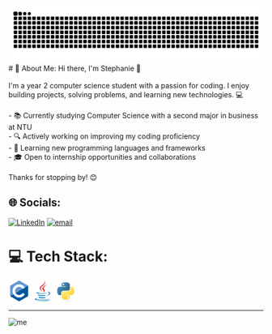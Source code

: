 <picture>
  <source media="(prefers-color-scheme: dark)" srcset="https://raw.githubusercontent.com/stephan0b/stephan0b/output/github-snake-dark.svg" />
  <source media="(prefers-color-scheme: light)" srcset="https://raw.githubusercontent.com/stephan0b/stephan0b/output/github-snake.svg" />
  <img alt="github-snake" src="https://raw.githubusercontent.com/stephan0b/stephan0b/output/github-snake.svg" />
</picture>
# 💫 About Me:
Hi there, I'm Stephanie 👋<br><br>I'm a year 2 computer science student with a passion for coding. I enjoy building projects, solving problems, and learning new technologies. 💻<br><br>- 📚 Currently studying Computer Science with a second major in business at NTU<br>- 🔍 Actively working on improving my coding proficiency<br>- 📝 Learning new programming languages and frameworks<br>- 🎓 Open to internship opportunities and collaborations<br><br>Thanks for stopping by! 😊<br>


## 🌐 Socials:
[![LinkedIn](https://img.shields.io/badge/LinkedIn-%230077B5.svg?logo=linkedin&logoColor=white)](https://linkedin.com/in/stephanie-heather-zaw) [![email](https://img.shields.io/badge/Email-D14836?logo=gmail&logoColor=white)](mailto:szaw001@e.ntu.edu.sg) 

# 💻 Tech Stack:
<p><a target="_blank" href="https://raw.githubusercontent.com/devicons/devicon/master/icons/c/c-original.svg" style="display: inline-block;"><img src="https://raw.githubusercontent.com/devicons/devicon/master/icons/c/c-original.svg" alt="c" width="42" height="42" /></a>
<a target="_blank" href="https://raw.githubusercontent.com/devicons/devicon/master/icons/java/java-original.svg" style="display: inline-block;"><img src="https://raw.githubusercontent.com/devicons/devicon/master/icons/java/java-original.svg" alt="java" width="42" height="42" /></a>
<a target="_blank" href="https://raw.githubusercontent.com/devicons/devicon/master/icons/python/python-original.svg" style="display: inline-block;"><img src="https://raw.githubusercontent.com/devicons/devicon/master/icons/python/python-original.svg" alt="python" width="42" height="42" /></a></p>

---
![me](https://media0.giphy.com/media/v1.Y2lkPTc5MGI3NjExdmlkYjI1M2VibGdydTY3dTJrajRzZW5za3g1Y3JpZWZranhpY210cyZlcD12MV9pbnRlcm5hbF9naWZfYnlfaWQmY3Q9Zw/JqmupuTVZYaQX5s094/giphy.gif)
